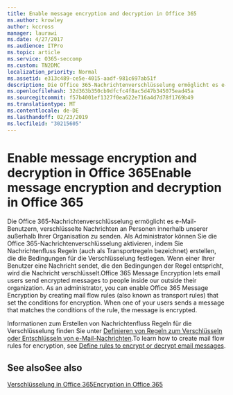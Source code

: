 ```yaml
---
title: Enable message encryption and decryption in Office 365
ms.author: krowley
author: kccross
manager: laurawi
ms.date: 4/27/2017
ms.audience: ITPro
ms.topic: article
ms.service: O365-seccomp
ms.custom: TN2DMC
localization_priority: Normal
ms.assetid: e313c489-ce5e-4015-aadf-981c697ab51f
description: Die Office 365-Nachrichtenverschlüsselung ermöglicht es e-Mail-Benutzern, verschlüsselte Nachrichten an Personen innerhalb unserer außerhalb Ihrer Organisation zu senden. Als Administrator können Sie die Office 365-Nachrichtenverschlüsselung aktivieren, indem Sie Nachrichtenfluss Regeln (auch als Transportregeln bezeichnet) erstellen, die die Bedingungen für die Verschlüsselung festlegen.
ms.openlocfilehash: 32d363b350cb9dfcfc4f8ac5d47b345075ead45a
ms.sourcegitcommit: f57b4001ef1327f0ea622e716a4d7d78f1769b49
ms.translationtype: MT
ms.contentlocale: de-DE
ms.lasthandoff: 02/23/2019
ms.locfileid: "30215605"
---
```

# <a name="enable-message-encryption-and-decryption-in-office-365"></a><span data-ttu-id="b80f8-104">Enable message encryption and decryption in Office 365</span><span class="sxs-lookup"><span data-stu-id="b80f8-104">Enable message encryption and decryption in Office 365</span></span>

<span data-ttu-id="b80f8-p102">Die Office 365-Nachrichtenverschlüsselung ermöglicht es e-Mail-Benutzern, verschlüsselte Nachrichten an Personen innerhalb unserer außerhalb Ihrer Organisation zu senden. Als Administrator können Sie die Office 365-Nachrichtenverschlüsselung aktivieren, indem Sie Nachrichtenfluss Regeln (auch als Transportregeln bezeichnet) erstellen, die die Bedingungen für die Verschlüsselung festlegen. Wenn einer Ihrer Benutzer eine Nachricht sendet, die den Bedingungen der Regel entspricht, wird die Nachricht verschlüsselt.</span><span class="sxs-lookup"><span data-stu-id="b80f8-p102">Office 365 Message Encryption lets email users send encrypted messages to people inside our outside their organization. As an administrator, you can enable Office 365 Message Encryption by creating mail flow rules (also known as transport rules) that set the conditions for encryption. When one of your users sends a message that matches the conditions of the rule, the message is encrypted.</span></span>
  
<span data-ttu-id="b80f8-108">Informationen zum Erstellen von Nachrichtenfluss Regeln für die Verschlüsselung finden Sie unter [Definieren von Regeln zum Verschlüsseln oder Entschlüsseln von e-Mail-Nachrichten](https://go.microsoft.com/fwlink/p/?LinkID=402846).</span><span class="sxs-lookup"><span data-stu-id="b80f8-108">To learn how to create mail flow rules for encryption, see [Define rules to encrypt or decrypt email messages](https://go.microsoft.com/fwlink/p/?LinkID=402846).</span></span>
  
## <a name="see-also"></a><span data-ttu-id="b80f8-109">See also</span><span class="sxs-lookup"><span data-stu-id="b80f8-109">See also</span></span>

[<span data-ttu-id="b80f8-110">Verschlüsselung in Office 365</span><span class="sxs-lookup"><span data-stu-id="b80f8-110">Encryption in Office 365</span></span>](https://go.microsoft.com/fwlink/p/?LinkID=392525)

